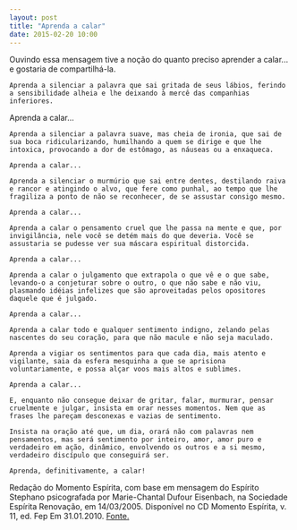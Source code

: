 ```yaml
---
layout: post
title: "Aprenda a calar"
date: 2015-02-20 10:00
---
```


<p class="txt-post">
    Ouvindo essa mensagem tive a noção do quanto preciso aprender a calar... e gostaria de compartilhá-la.
   
    Aprenda a silenciar a palavra que sai gritada de seus lábios, ferindo a sensibilidade alheia e lhe deixando à mercê das companhias inferiores.
</p>

<p class="txt-post">
    Aprenda a calar...

    Aprenda a silenciar a palavra suave, mas cheia de ironia, que sai de sua boca ridicularizando, humilhando a quem se dirige e que lhe intoxica, provocando a dor de estômago, as náuseas ou a enxaqueca.

    Aprenda a calar...

    Aprenda a silenciar o murmúrio que sai entre dentes, destilando raiva e rancor e atingindo o alvo, que fere como punhal, ao tempo que lhe fragiliza a ponto de não se reconhecer, de se assustar consigo mesmo.

    Aprenda a calar...

    Aprenda a calar o pensamento cruel que lhe passa na mente e que, por invigilância, nele você se detém mais do que deveria. Você se assustaria se pudesse ver sua máscara espiritual distorcida.

    Aprenda a calar...

    Aprenda a calar o julgamento que extrapola o que vê e o que sabe, levando-o a conjeturar sobre o outro, o que não sabe e não viu, plasmando idéias infelizes que são aproveitadas pelos opositores daquele que é julgado.

    Aprenda a calar...

    Aprenda a calar todo e qualquer sentimento indigno, zelando pelas nascentes do seu coração, para que não macule e não seja maculado.

    Aprenda a vigiar os sentimentos para que cada dia, mais atento e vigilante, saia da esfera mesquinha a que se aprisiona voluntariamente, e possa alçar voos mais altos e sublimes.

    Aprenda a calar...

    E, enquanto não consegue deixar de gritar, falar, murmurar, pensar cruelmente e julgar, insista em orar nesses momentos. Nem que as frases lhe pareçam desconexas e vazias de sentimento.

    Insista na oração até que, um dia, orará não com palavras nem pensamentos, mas será sentimento por inteiro, amor, amor puro e verdadeiro em ação, dinâmico, envolvendo os outros e a si mesmo, verdadeiro discípulo que conseguirá ser.

    Aprenda, definitivamente, a calar!
</p>
<p class="txt-post">
    Redação do Momento Espírita, com base em mensagem do Espírito Stephano psicografada por Marie-Chantal Dufour Eisenbach, na Sociedade Espírita Renovação, em 14/03/2005.
    Disponível no CD Momento Espírita, v. 11, ed. Fep
    Em 31.01.2010.
    <a href="http://www.momento.com.br/pt/ler_texto.php?id=1222&">Fonte.</a>
</p>